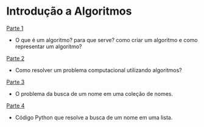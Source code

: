 # Introdução a Algoritmos

[Parte 1](https://github.com/armandossrecife/teste/blob/main/aula1_algoritmo.md)

- O que é um algoritmo? para que serve? como criar um algoritmo e como representar um algoritmo? 

[Parte 2](https://github.com/armandossrecife/teste/blob/main/aula2_algoritmo.md)

- Como resolver um problema computacional utilizando algoritmos?

[Parte 3](https://github.com/armandossrecife/teste/blob/main/aula3_algoritmo.md)

- O problema da busca de um nome em uma coleção de nomes.

[Parte 4](https://github.com/armandossrecife/teste/blob/main/aula4_algoritmo.md)

- Código Python que resolve a busca de um nome em uma lista.
